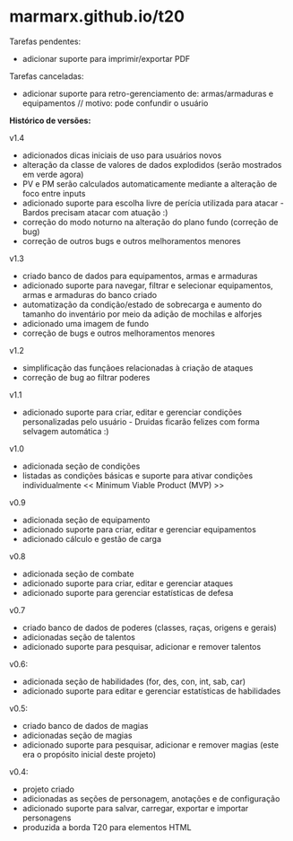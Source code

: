 # marmarx.github.io/t20

Tarefas pendentes:
- adicionar suporte para imprimir/exportar PDF

Tarefas canceladas:
- adicionar suporte para retro-gerenciamento de: armas/armaduras e equipamentos // motivo: pode confundir o usuário

<b>Histórico de versões:</b>

v1.4
- adicionados dicas iniciais de uso para usuários novos
- alteração da classe de valores de dados explodidos (serão mostrados em verde agora)
- PV e PM serão calculados automaticamente mediante a alteração de foco entre inputs
- adicionado suporte para escolha livre de perícia utilizada para atacar - Bardos precisam atacar com atuação :)
- correção do modo noturno na alteração do plano fundo (correção de bug)
- correção de outros bugs e outros melhoramentos menores

v1.3
- criado banco de dados para equipamentos, armas e armaduras
- adicionado suporte para navegar, filtrar e selecionar equipamentos, armas e armaduras do banco criado
- automatização da condição/estado de sobrecarga e aumento do tamanho do inventário por meio da adição de mochilas e alforjes
- adicionado uma imagem de fundo
- correção de bugs e outros melhoramentos menores

v1.2
- simplificação das funçãoes relacionadas à criação de ataques
- correção de bug ao filtrar poderes

v1.1
- adicionado suporte para criar, editar e gerenciar condições personalizadas pelo usuário - Druidas ficarão felizes com forma selvagem automática :)

v1.0
- adicionada seção de condições
- listadas as condições básicas e suporte para ativar condições individualmente << Minimum Viable Product (MVP) >>

v0.9
- adicionada seção de equipamento
- adicionado suporte para criar, editar e gerenciar equipamentos
- adicionado cálculo e gestão de carga

v0.8
- adicionada seção de combate
- adicionado suporte para criar, editar e gerenciar ataques
- adicionado suporte para gerenciar estatísticas de defesa

v0.7
- criado banco de dados de poderes (classes, raças, origens e gerais)
- adicionadas seção de talentos
- adicionado suporte para pesquisar, adicionar e remover talentos

v0.6:
- adicionada seção de habilidades (for, des, con, int, sab, car)
- adicionado suporte para editar e gerenciar estatísticas de habilidades

v0.5:
- criado banco de dados de magias
- adicionadas seção de magias
- adicionado suporte para pesquisar, adicionar e remover magias (este era o propósito inicial deste projeto)

v0.4:
- projeto criado
- adicionadas as seções de personagem, anotações e de configuração
- adicionado suporte para salvar, carregar, exportar e importar personagens
- produzida a borda T20 para elementos HTML
